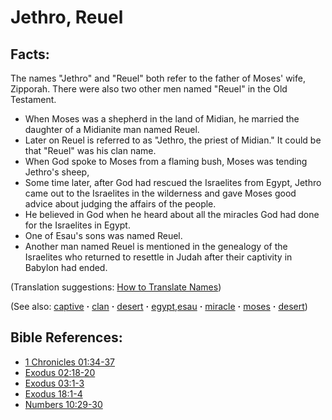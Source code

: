 # Jethro, Reuel #

## Facts: ##

The names "Jethro" and "Reuel" both refer to the father of Moses' wife, Zipporah. There were also two other men named "Reuel" in the Old Testament.

* When Moses was a shepherd in the land of Midian, he married the daughter of a Midianite man named Reuel.
* Later on Reuel is referred to as "Jethro, the priest of Midian."  It could be that "Reuel" was his clan name.
* When God spoke to Moses from a flaming bush, Moses was tending Jethro's sheep, 
* Some time later, after God had rescued the Israelites from Egypt, Jethro came out to the Israelites in the wilderness and gave Moses good advice about judging the affairs of the people.
* He believed in God when he heard about all the miracles God had done for the Israelites in Egypt.
* One of Esau's sons was named Reuel.
* Another man named Reuel is mentioned in the genealogy of the Israelites who returned to resettle in Judah after their captivity in Babylon had ended. 

(Translation suggestions: [How to Translate Names](https://git.door43.org/Door43/en-ta-translate-vol1/src/master/content/translate_names.md))

(See also: [captive](../other/captive.md) **·** [clan](../other/clan.md) **·** [desert](../other/desert.md) **·** [egypt](../other/egypt.md),[esau](../other/esau.md) **·** [miracle](../kt/miracle.md) **·** [moses](../other/moses.md) **·** [desert](../other/desert.md))

## Bible References: ##

* [1 Chronicles 01:34-37](https://door43.org/en/bible/notes/1ch/01/34)
* [Exodus 02:18-20](https://door43.org/en/bible/notes/exo/02/18)
* [Exodus 03:1-3](https://door43.org/en/bible/notes/exo/03/01)
* [Exodus 18:1-4](https://door43.org/en/bible/notes/exo/18/01)
* [Numbers 10:29-30](https://door43.org/en/bible/notes/num/10/29)

